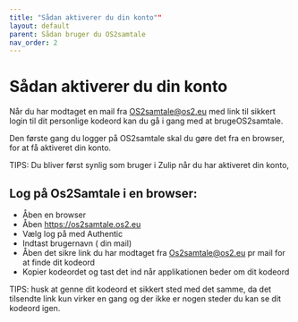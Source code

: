 ```yaml
---
title: "Sådan aktiverer du din konto""
layout: default
parent: Sådan bruger du OS2samtale  
nav_order: 2
---
```


# **Sådan aktiverer du din konto**

Når du har modtaget en mail fra OS2samtale@os2.eu med link til sikkert login til dit personlige kodeord kan du gå i gang med at brugeOS2samtale. 

Den første gang du logger på OS2samtale skal du gøre det fra en browser, for at få aktiveret din konto. 

TIPS: Du bliver først synlig som bruger i Zulip når du har aktiveret din konto,

## Log på Os2Samtale i en browser:

- Åben en browser 
- Åben  https://os2samtale.os2.eu
- Vælg log på med Authentic
- Indtast brugernavn ( din mail)
- Åben det sikre link du har modtaget fra Os2samtale@os2.eu pr mail for at finde dit kodeord
- Kopier kodeordet og tast det ind når applikationen beder om dit kodeord

TIPS: husk at genne dit kodeord et sikkert sted med det samme, da det tilsendte link kun virker en gang og der ikke er nogen steder du kan se dit kodeord igen.